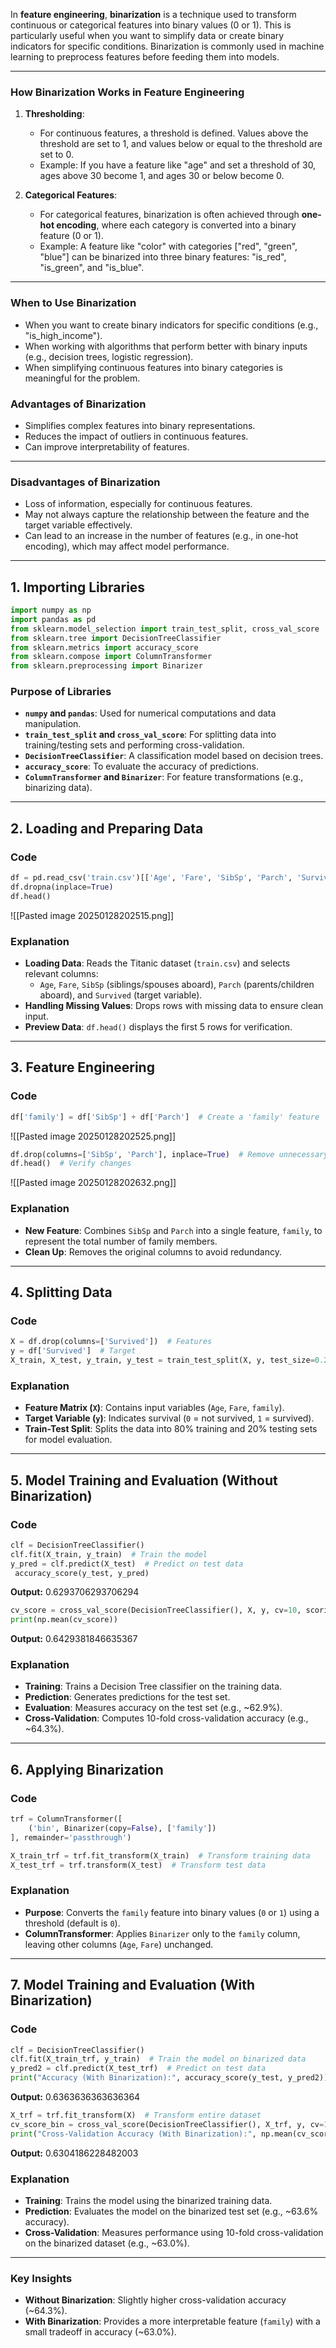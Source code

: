 In **feature engineering**, **binarization** is a technique used to transform continuous or categorical features into binary values (0 or 1). This is particularly useful when you want to simplify data or create binary indicators for specific conditions. Binarization is commonly used in machine learning to preprocess features before feeding them into models.

---

### **How Binarization Works in Feature Engineering**
1. **Thresholding**:
   - For continuous features, a threshold is defined. Values above the threshold are set to 1, and values below or equal to the threshold are set to 0.
   - Example: If you have a feature like "age" and set a threshold of 30, ages above 30 become 1, and ages 30 or below become 0.

2. **Categorical Features**:
   - For categorical features, binarization is often achieved through **one-hot encoding**, where each category is converted into a binary feature (0 or 1).
   - Example: A feature like "color" with categories ["red", "green", "blue"] can be binarized into three binary features: "is_red", "is_green", and "is_blue".

---

### **When to Use Binarization**
- When you want to create binary indicators for specific conditions (e.g., "is_high_income").
- When working with algorithms that perform better with binary inputs (e.g., decision trees, logistic regression).
- When simplifying continuous features into binary categories is meaningful for the problem.

### **Advantages of Binarization**
- Simplifies complex features into binary representations.
- Reduces the impact of outliers in continuous features.
- Can improve interpretability of features.

---

### **Disadvantages of Binarization**
- Loss of information, especially for continuous features.
- May not always capture the relationship between the feature and the target variable effectively.
- Can lead to an increase in the number of features (e.g., in one-hot encoding), which may affect model performance.

---
## **1. Importing Libraries**

```python
import numpy as np
import pandas as pd
from sklearn.model_selection import train_test_split, cross_val_score
from sklearn.tree import DecisionTreeClassifier
from sklearn.metrics import accuracy_score
from sklearn.compose import ColumnTransformer
from sklearn.preprocessing import Binarizer
```

### **Purpose of Libraries**

- **`numpy` and `pandas`**: Used for numerical computations and data manipulation.
- **`train_test_split` and `cross_val_score`**: For splitting data into training/testing sets and performing cross-validation.
- **`DecisionTreeClassifier`**: A classification model based on decision trees.
- **`accuracy_score`**: To evaluate the accuracy of predictions.
- **`ColumnTransformer` and `Binarizer`**: For feature transformations (e.g., binarizing data).

---

## **2. Loading and Preparing Data**

### **Code**

```python
df = pd.read_csv('train.csv')[['Age', 'Fare', 'SibSp', 'Parch', 'Survived']]
df.dropna(inplace=True)
df.head()
```
![[Pasted image 20250128202515.png]]

### **Explanation**

- **Loading Data**: Reads the Titanic dataset (`train.csv`) and selects relevant columns:
    - `Age`, `Fare`, `SibSp` (siblings/spouses aboard), `Parch` (parents/children aboard), and `Survived` (target variable).
- **Handling Missing Values**: Drops rows with missing data to ensure clean input.
- **Preview Data**: `df.head()` displays the first 5 rows for verification.

---

## **3. Feature Engineering**

### **Code**

```python
df['family'] = df['SibSp'] + df['Parch']  # Create a 'family' feature
```
![[Pasted image 20250128202525.png]]
```python
df.drop(columns=['SibSp', 'Parch'], inplace=True)  # Remove unnecessary columns
df.head()  # Verify changes
```
![[Pasted image 20250128202632.png]]
### **Explanation**

- **New Feature**: Combines `SibSp` and `Parch` into a single feature, `family`, to represent the total number of family members.
- **Clean Up**: Removes the original columns to avoid redundancy.

---

## **4. Splitting Data**

### **Code**

```python
X = df.drop(columns=['Survived'])  # Features
y = df['Survived']  # Target
X_train, X_test, y_train, y_test = train_test_split(X, y, test_size=0.2, random_state=42)
```

### **Explanation**

- **Feature Matrix (`X`)**: Contains input variables (`Age`, `Fare`, `family`).
- **Target Variable (`y`)**: Indicates survival (`0` = not survived, `1` = survived).
- **Train-Test Split**: Splits the data into 80% training and 20% testing sets for model evaluation.

---

## **5. Model Training and Evaluation (Without Binarization)**

### **Code**

```python
clf = DecisionTreeClassifier()
clf.fit(X_train, y_train)  # Train the model
y_pred = clf.predict(X_test)  # Predict on test data
 accuracy_score(y_test, y_pred)
 ``` 
 **Output:** 0.6293706293706294
```python
cv_score = cross_val_score(DecisionTreeClassifier(), X, y, cv=10, scoring='accuracy')
print(np.mean(cv_score))
```
**Output:** 0.6429381846635367
### **Explanation**

- **Training**: Trains a Decision Tree classifier on the training data.
- **Prediction**: Generates predictions for the test set.
- **Evaluation**: Measures accuracy on the test set (e.g., ~62.9%).
- **Cross-Validation**: Computes 10-fold cross-validation accuracy (e.g., ~64.3%).

---

## **6. Applying Binarization**

### **Code**

```python
trf = ColumnTransformer([
    ('bin', Binarizer(copy=False), ['family'])
], remainder='passthrough')

X_train_trf = trf.fit_transform(X_train)  # Transform training data
X_test_trf = trf.transform(X_test)  # Transform test data
```

### **Explanation**

- **Purpose**: Converts the `family` feature into binary values (`0` or `1`) using a threshold (default is `0`).
- **ColumnTransformer**: Applies `Binarizer` only to the `family` column, leaving other columns (`Age`, `Fare`) unchanged.

---

## **7. Model Training and Evaluation (With Binarization)**

### **Code**

```python
clf = DecisionTreeClassifier()
clf.fit(X_train_trf, y_train)  # Train the model on binarized data
y_pred2 = clf.predict(X_test_trf)  # Predict on test data
print("Accuracy (With Binarization):", accuracy_score(y_test, y_pred2))  # Evaluate accuracy
```
**Output:** 0.6363636363636364
```python
X_trf = trf.fit_transform(X)  # Transform entire dataset
cv_score_bin = cross_val_score(DecisionTreeClassifier(), X_trf, y, cv=10, scoring='accuracy')
print("Cross-Validation Accuracy (With Binarization):", np.mean(cv_score_bin))
```
**Output:**  0.6304186228482003
### **Explanation**

- **Training**: Trains the model using the binarized training data.
- **Prediction**: Evaluates the model on the binarized test set (e.g., ~63.6% accuracy).
- **Cross-Validation**: Measures performance using 10-fold cross-validation on the binarized dataset (e.g., ~63.0%).

---

### **Key Insights**

- **Without Binarization**: Slightly higher cross-validation accuracy (~64.3%).
- **With Binarization**: Provides a more interpretable feature (`family`) with a small tradeoff in accuracy (~63.0%).

